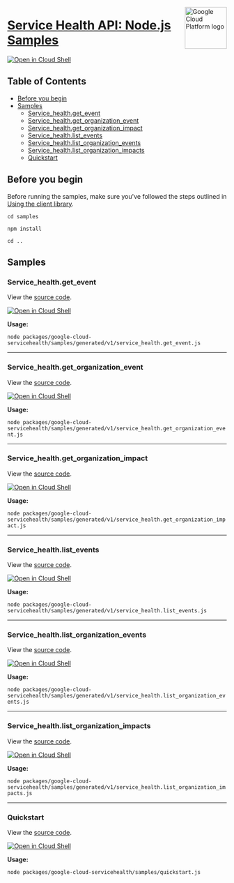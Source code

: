[//]: # "This README.md file is auto-generated, all changes to this file will be lost."
[//]: # "To regenerate it, use `python -m synthtool`."
<img src="https://avatars2.githubusercontent.com/u/2810941?v=3&s=96" alt="Google Cloud Platform logo" title="Google Cloud Platform" align="right" height="96" width="96"/>

# [Service Health API: Node.js Samples](https://github.com/googleapis/google-cloud-node)

[![Open in Cloud Shell][shell_img]][shell_link]



## Table of Contents

* [Before you begin](#before-you-begin)
* [Samples](#samples)
  * [Service_health.get_event](#service_health.get_event)
  * [Service_health.get_organization_event](#service_health.get_organization_event)
  * [Service_health.get_organization_impact](#service_health.get_organization_impact)
  * [Service_health.list_events](#service_health.list_events)
  * [Service_health.list_organization_events](#service_health.list_organization_events)
  * [Service_health.list_organization_impacts](#service_health.list_organization_impacts)
  * [Quickstart](#quickstart)

## Before you begin

Before running the samples, make sure you've followed the steps outlined in
[Using the client library](https://github.com/googleapis/google-cloud-node#using-the-client-library).

`cd samples`

`npm install`

`cd ..`

## Samples



### Service_health.get_event

View the [source code](https://github.com/googleapis/google-cloud-node/blob/main/packages/google-cloud-servicehealth/samples/generated/v1/service_health.get_event.js).

[![Open in Cloud Shell][shell_img]](https://console.cloud.google.com/cloudshell/open?git_repo=https://github.com/googleapis/google-cloud-node&page=editor&open_in_editor=packages/google-cloud-servicehealth/samples/generated/v1/service_health.get_event.js,samples/README.md)

__Usage:__


`node packages/google-cloud-servicehealth/samples/generated/v1/service_health.get_event.js`


-----




### Service_health.get_organization_event

View the [source code](https://github.com/googleapis/google-cloud-node/blob/main/packages/google-cloud-servicehealth/samples/generated/v1/service_health.get_organization_event.js).

[![Open in Cloud Shell][shell_img]](https://console.cloud.google.com/cloudshell/open?git_repo=https://github.com/googleapis/google-cloud-node&page=editor&open_in_editor=packages/google-cloud-servicehealth/samples/generated/v1/service_health.get_organization_event.js,samples/README.md)

__Usage:__


`node packages/google-cloud-servicehealth/samples/generated/v1/service_health.get_organization_event.js`


-----




### Service_health.get_organization_impact

View the [source code](https://github.com/googleapis/google-cloud-node/blob/main/packages/google-cloud-servicehealth/samples/generated/v1/service_health.get_organization_impact.js).

[![Open in Cloud Shell][shell_img]](https://console.cloud.google.com/cloudshell/open?git_repo=https://github.com/googleapis/google-cloud-node&page=editor&open_in_editor=packages/google-cloud-servicehealth/samples/generated/v1/service_health.get_organization_impact.js,samples/README.md)

__Usage:__


`node packages/google-cloud-servicehealth/samples/generated/v1/service_health.get_organization_impact.js`


-----




### Service_health.list_events

View the [source code](https://github.com/googleapis/google-cloud-node/blob/main/packages/google-cloud-servicehealth/samples/generated/v1/service_health.list_events.js).

[![Open in Cloud Shell][shell_img]](https://console.cloud.google.com/cloudshell/open?git_repo=https://github.com/googleapis/google-cloud-node&page=editor&open_in_editor=packages/google-cloud-servicehealth/samples/generated/v1/service_health.list_events.js,samples/README.md)

__Usage:__


`node packages/google-cloud-servicehealth/samples/generated/v1/service_health.list_events.js`


-----




### Service_health.list_organization_events

View the [source code](https://github.com/googleapis/google-cloud-node/blob/main/packages/google-cloud-servicehealth/samples/generated/v1/service_health.list_organization_events.js).

[![Open in Cloud Shell][shell_img]](https://console.cloud.google.com/cloudshell/open?git_repo=https://github.com/googleapis/google-cloud-node&page=editor&open_in_editor=packages/google-cloud-servicehealth/samples/generated/v1/service_health.list_organization_events.js,samples/README.md)

__Usage:__


`node packages/google-cloud-servicehealth/samples/generated/v1/service_health.list_organization_events.js`


-----




### Service_health.list_organization_impacts

View the [source code](https://github.com/googleapis/google-cloud-node/blob/main/packages/google-cloud-servicehealth/samples/generated/v1/service_health.list_organization_impacts.js).

[![Open in Cloud Shell][shell_img]](https://console.cloud.google.com/cloudshell/open?git_repo=https://github.com/googleapis/google-cloud-node&page=editor&open_in_editor=packages/google-cloud-servicehealth/samples/generated/v1/service_health.list_organization_impacts.js,samples/README.md)

__Usage:__


`node packages/google-cloud-servicehealth/samples/generated/v1/service_health.list_organization_impacts.js`


-----




### Quickstart

View the [source code](https://github.com/googleapis/google-cloud-node/blob/main/packages/google-cloud-servicehealth/samples/quickstart.js).

[![Open in Cloud Shell][shell_img]](https://console.cloud.google.com/cloudshell/open?git_repo=https://github.com/googleapis/google-cloud-node&page=editor&open_in_editor=packages/google-cloud-servicehealth/samples/quickstart.js,samples/README.md)

__Usage:__


`node packages/google-cloud-servicehealth/samples/quickstart.js`






[shell_img]: https://gstatic.com/cloudssh/images/open-btn.png
[shell_link]: https://console.cloud.google.com/cloudshell/open?git_repo=https://github.com/googleapis/google-cloud-node&page=editor&open_in_editor=samples/README.md
[product-docs]: https://cloud.google.com/service-health/docs/overview
